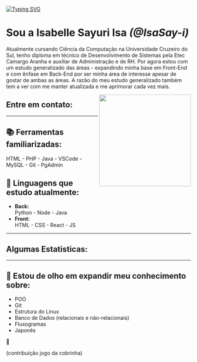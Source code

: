 
<a href="https://git.io/typing-svg"><img src="https://readme-typing-svg.demolab.com?font=Roboto+Mono&weight=600&size=35&letterSpacing=1px&pause=1000&color=058D23&width=435&lines=HELLO_POVO!%F0%9F%91%8B" alt="Typing SVG" /></a>
<h1>Sou a Isabelle Sayuri Isa <i>(@IsaSay-i)</i></h1>
  <p align=left>
  Atualmente cursando Ciência da Computação na Universidade Cruzeiro do Sul, tenho diploma  
  em técnico de Desenvolvimento de Sistemas pela Etec Camargo Aranha e auxiliar de Administração e de RH.
  Por agora estou com um estudo generalizado das áreas - expandindo minha base em Front-End e com ênfase em  
  Back-End por ser minha área de interesse apesar de gostar de ambas as áreas. 
  A razão do meu estudo generalizado também tem a ver com me manter atualizada e me aprimorar cada vez mais.  
  </p>

  <p>
    <img align=right src="https://raw.githubusercontent.com/IsaSay-i/IsaSay-i/main/src/hollow-knight-spin.gif" width="250">
  </p>


## Entre em contato:

<hr>

## 📚 Ferramentas familiarizadas: <br>
   HTML - PHP - Java - VSCode - MySQL - Git - PgAdmin

## 🌱 Linguagens que estudo atualmente:
- **Back:** <br>
  Python - Node - Java <br>
- **Front:** <br>
  HTML - CSS - React - JS

<hr>
     
## Algumas Estatisticas:

<hr>
        
## 👀 Estou de olho em expandir meu conhecimento sobre:
  - POO
  - Git
  - Estrutura do Linux
  - Banco de Dados (relacionais e não-relacionais)
  - Fluxogramas
  - Japonês

<p size=20>🤗</p>

(contribuição jogo da cobrinha)
